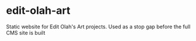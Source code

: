 # edit-olah-art
Static website for Edit Olah's Art projects. Used as a stop gap before the full CMS site is built

